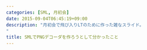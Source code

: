 ```yaml
---
categories: [SML, 月初会]
date: 2015-09-04T06:45:19+09:00
description: "月初会で飛び入りLTのために作った雑なスライド。
"
title: SMLでPNGデコーダを作ろうとして分かったこと
---
```


<section data-markdown
    data-separator="\n===\n"
    data-vertical="\n---\n"
    data-notes="^Note:">
<script type="text/template">
# SMLでPNGデコーダを作ろうとして分かったこと
------------------------------------------
サイバーエージェント アドテクスタジオ  
エンジニア月初会
<!-- .slide: class="center" -->
===
# About Me
----------
![κeenのアイコン](/images/icon.png) <!-- .element: style="position:absolute;right:0;z-index:-1" -->

 + κeen
 + [@blackenedgold](https://twitter.com/blackenedgold)
 + Github: [KeenS](https://github.com/KeenS)
 + AMoAdの新卒
 + Lisp, ML, Shell Scriptあたりを書きます

===
<blockquote class="twitter-tweet" lang="ja"><p lang="ja" dir="ltr">うーむ。画像フォーマットの扱い一回くらい書いてみないとなーと思ってたけどやっぱり既存なんだよなー。Common LispかSMLあたりならフロンティアになれそう。</p>&mdash; κeen (@blackenedgold) <a href="https://twitter.com/blackenedgold/status/639303085240643584">2015, 9月 3</a></blockquote>

<!-- .slide: class="center" -->
===
<blockquote class="twitter-tweet" data-conversation="none" lang="ja"><p lang="ja" dir="ltr"><a href="https://twitter.com/blackenedgold">@blackenedgold</a> 仕様を理解するためにデコーダから実装するのがオススメです</p>&mdash; ELD-R-ESH-2 (@eldesh) <a href="https://twitter.com/eldesh/status/639304790766305281">2015, 9月 3</a></blockquote>

<!-- .slide: class="center" -->
===
<blockquote class="twitter-tweet" lang="ja"><p lang="ja" dir="ltr"><a href="https://twitter.com/blackenedgold">@blackenedgold</a> そんな詳しいわけではないんですが、jpegかpngがおすすめです。webpは動画コーデック由来で難しいと思います。tiffは画像コンテナみたいな立ち位置なので画像フォーマット感がないかなと。</p>&mdash; ELD-R-ESH-2 (@eldesh) <a href="https://twitter.com/eldesh/status/639307400244137984">2015, 9月 3</a></blockquote>

<!-- .slide: class="center" -->
===
明日の朝までに  
<span style='font-size:150%;'>SMLでpngデコーダを実装しよう</span>

<!-- .slide: class="center" -->

===
# Standard ML
-------------

* ML系の函数型言語
* 文法はOCamlよりF#に似てる（というかF#が似せてきた）
* 結構書き易い
* 仕様は SML'90とSML'97がある
* 仕様で言語のformal semanticsが定められてたりする
* 要は研究向き
  + **ライブラリほぼなし**
  + **コミュニティほぼなし**

===
<span style='font-size:250%;'>＞　無理ゲー　＜</span>


<!-- .slide: class="center" -->
===
# 一応フォーマットを調べる
------------------------


```
+-----------------+
|     Chunk       | 画像はChunkの集合。
++---------------++ Chunk自体は簡単なフォーマット
|| length | name ||
|+---------------+|
||    data       ||
||    ...        ||
|+---------------+|
||    CRC        ||
++---------------++
|    Chunk        |
|    ...          |
```

===
<span style='font-size:250%;'>
意外と単純？
</span>


<!-- .slide: class="center" -->
===
# とりあえず書いてみる
---------------------

```sml
structure PNG = struct
    fun readChunk data i = ...
end
```

===
# 案外苦戦
------------
* 型が厳密なので型の行き来が面倒
  + 8bit <-> 32bit
  + 符号付き <-> 符号無し
  + byte <-> char

```sml
val op << = Word.<<
val op >> = Word.>>

fun nameToWord name = CharVector.foldl (fn(c, acc) => <<(acc, 0w8) + (Word.fromInt (ord c))) 0w0 name
```

===
<span style='font-size:250%;'>
3時間後
</span>

<!-- .slide: class="center" -->
===
<blockquote class="twitter-tweet" lang="ja"><p lang="ja" dir="ltr">さて、メインのデータ抜き出すところまでは行ったけど次復号だ。</p>&mdash; κeen (@blackenedgold) <a href="https://twitter.com/blackenedgold/status/639501771430211584">2015, 9月 3</a></blockquote>

<!-- .slide: class="center" -->
===
# 今更PNGについて
----------------

* GIFの特許問題を回避するために作られたフォーマット
  + LZ77がマズいらしい
* **可逆圧縮アルゴリズムを使う** <!-- .element: class="fragment" data-fragment-index="1"-->
  + **アルゴリズムは1つとは限らない** <!-- .element: class="fragment" data-fragment-index="2"-->
  + 但し仕様で指定されているのはzlibのみ <!-- .element: class="fragment" data-fragment-index="2"-->
* フィルタを噛ませることでプログレッシブな表示も可能

===
# SMLのZLibライブラリ
--------------------

* ない <!-- .element: class="fragment" data-fragment-index="1"-->

<!-- .slide: class="center" -->
===
<span style='font-size:250%;'>
zlib……実装するか
</span>

<!-- .slide: class="center" -->
===
# ZLib
------

* RFC-1950
* zipやpngで使われるフォーマット
* ZLib自体は圧縮データのコンテナで **圧縮アルゴリズム自体は1つとは限らない**  <!-- .element: class="fragment" data-fragment-index="1"-->
  + 但し仕様で指定されているのはdeflateのみ <!-- .element: class="fragment" data-fragment-index="2"-->

===
# SMLのDeflateライブラリ
--------------------

* ない <!-- .element: class="fragment" data-fragment-index="1"-->

<!-- .slide: class="center" -->
===
<span style='font-size:250%;'>
deflate…実装するか
</span>

<!-- .slide: class="center" -->
===
# Deflate
---------

* RFC-1951
* ハフマン符号の変種の可逆圧縮アルゴリズム
  + **3種類の符号化方式を自由に使ってよい** <!-- .element: class="fragment" data-fragment-index="1"-->

===

<span style='font-size:250%;'>(心)ボキッ</span>

<!-- .slide: class="center" -->

===
# 学んだこと
-----------

* PNGは一晩でデコーダを書ける程柔じゃない
  + 事前調査も大事
* 書き易い言語でもコミュニティが大事
* 1晩でLTの準備はつらい

===
# 付録
------

* [今回のコード](https://github.com/KeenS/sml-png)
* [SMLのパッケージマネージャ](https://github.com/standardml/smackage)
* [PNG](http://www.w3.org/TR/2003/REC-PNG-20031110/)
* [RFC-1950 ZLIB](https://www.ietf.org/rfc/rfc1950.txt)
* [RFC-1951 DEFLATE](https://www.ietf.org/rfc/rfc1950.txt)
</script>
</section>
